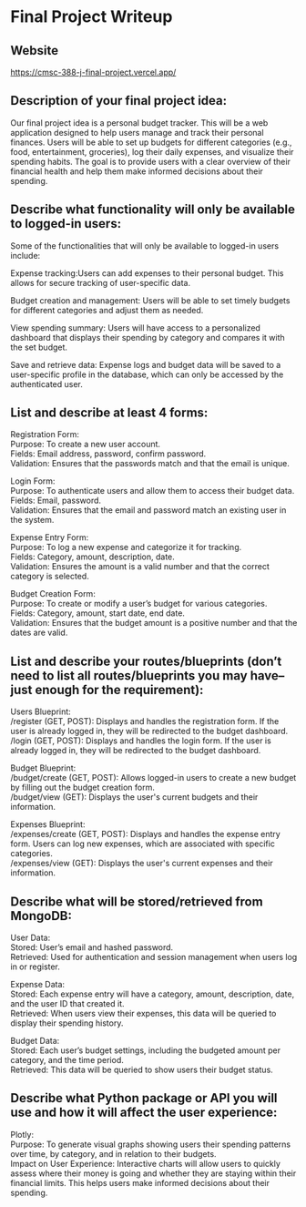 # Final Project Writeup 

## Website
https://cmsc-388-j-final-project.vercel.app/

## Description of your final project idea:
Our final project idea is a personal budget tracker. This will be a web application designed to help users manage and track their personal finances. Users will be able to set up budgets for different categories (e.g., food, entertainment, groceries), log their daily expenses, and visualize their spending habits. The goal is to provide users with a clear overview of their financial health and help them make informed decisions about their spending.

## Describe what functionality will only be available to logged-in users:
Some of the functionalities that will only be available to logged-in users include:

Expense tracking:Users can add expenses to their personal budget. This allows for secure tracking of user-specific data.

Budget creation and management: Users will be able to set timely budgets for different categories and adjust them as needed.

View spending summary: Users will have access to a personalized dashboard that displays their spending by category and compares it with the set budget.

Save and retrieve data: Expense logs and budget data will be saved to a user-specific profile in the database, which can only be accessed by the authenticated user.

## List and describe at least 4 forms:

Registration Form:\
Purpose: To create a new user account.\
Fields: Email address, password, confirm password.\
Validation: Ensures that the passwords match and that the email is unique.

Login Form:\
Purpose: To authenticate users and allow them to access their budget data.\
Fields: Email, password.\
Validation: Ensures that the email and password match an existing user in the system.

Expense Entry Form:\
Purpose: To log a new expense and categorize it for tracking.\
Fields: Category, amount, description, date.\
Validation: Ensures the amount is a valid number and that the correct category is selected.

Budget Creation Form:\
Purpose: To create or modify a user’s budget for various categories.\
Fields: Category, amount, start date, end date.\
Validation: Ensures that the budget amount is a positive number and that the dates are valid.

## List and describe your routes/blueprints (don’t need to list all routes/blueprints you may have–just enough for the requirement):

Users Blueprint:\
/register (GET, POST): Displays and handles the registration form. If the user is already logged in, they will be redirected to the budget dashboard.\
/login (GET, POST): Displays and handles the login form. If the user is already logged in, they will be redirected to the budget dashboard.

Budget Blueprint:\
/budget/create (GET, POST): Allows logged-in users to create a new budget by filling out the budget creation form.\
/budget/view (GET): Displays the user's current budgets and their information.

Expenses Blueprint:\
/expenses/create (GET, POST): Displays and handles the expense entry form. Users can log new expenses, which are associated with specific categories.\
/expenses/view (GET): Displays the user's current expenses and their information.

## Describe what will be stored/retrieved from MongoDB:

User Data:\
Stored: User’s email and hashed password.\
Retrieved: Used for authentication and session management when users log in or register.

Expense Data:\
Stored: Each expense entry will have a category, amount, description, date, and the user ID that created it.\
Retrieved: When users view their expenses, this data will be queried to display their spending history.

Budget Data:\
Stored: Each user’s budget settings, including the budgeted amount per category, and the time period.\
Retrieved: This data will be queried to show users their budget status.

## Describe what Python package or API you will use and how it will affect the user experience:

Plotly:\
Purpose: To generate visual graphs showing users their spending patterns over time, by category, and in relation to their budgets.\
Impact on User Experience: Interactive charts will allow users to quickly assess where their money is going and whether they are staying within their financial limits. This helps users make informed decisions about their spending.